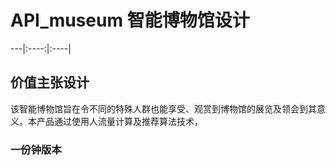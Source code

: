 # API_museum 智能博物馆设计


---|:----:|:----|

## 价值主张设计
该智能博物馆旨在令不同的特殊人群也能享受、观赏到博物馆的展览及领会到其意义。本产品通过使用人流量计算及推荐算法技术，

### 一份钟版本
